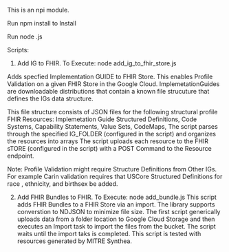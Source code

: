 This is an npi module.

Run 
    npm install
to Install

Run
    node <scriptname>.js
    
Scripts:

1. Add IG to FHIR.  To Execute:
    node add_ig_to_fhir_store.js

Adds specfied Implementation GUIDE to FHIR Store.  This enables Profile Validation on a given FHIR Store in the Google Cloud. ImplemetationGuides are downloadable distributions that contain a known file strucuture that defines the IGs data structure.

This file structure consists of JSON files for the following structural profile FHIR Resources: 
  Implemetation Guide
  Structured Definitions, 
  Code Systems, 
  Capability Statements, 
  Value Sets,
  CodeMaps,
The script parses through the specified IG_FOLDER (configured in the script) and organizes the resources into arrays
The script uploads each resource to the FHIR sTORE (configured in the script) with a POST Command to the Resource endpoint.

Note:  Profile Validation might require Structure Definitions from Other IGs.  For example Carin validation requires that USCore Structured Definitions for race , ethnicity, and birthsex be added.

2.  Add FHIR Bundles to FHIR.  To Execute:
    node add_bundle.js
This script adds FHIR Bundles to a FHIR Store via an import.  The library supports converstion to NDJSON to minimize file size.  The first script generically 
uploads data from a folder location to Google Cloud Storage and then executes an Import task to import the files from the bucket.  The script waits until the import taks is completed.  This script is tested with resources generated by MITRE Synthea.



  

